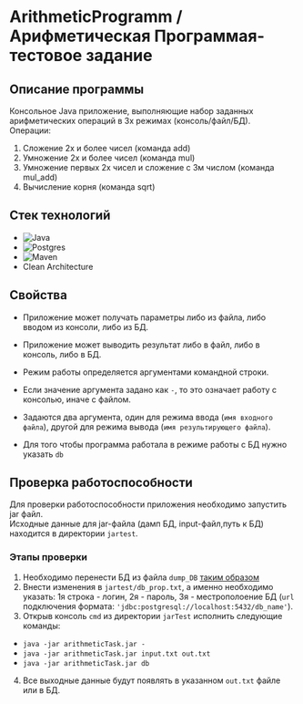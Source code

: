 # ArithmeticProgramm / Арифметическая Программая-тестовое задание 
## Описание программы
 Консольное Java приложение, выполняющие набор заданных арифметических операций в 3х режимах (консоль/файл/БД).  
Операции:
1) Сложение 2х и более чисел (команда add)
2) Умножение 2х и более чисел (команда mul)
3) Умножение первых 2х чисел и сложение с 3м числом (команда mul_add)
4) Вычисление корня (команда sqrt)
## Стек технологий
* ![Java](https://img.shields.io/badge/java-%23ED8B00.svg?style=for-the-badge&logo=openjdk&logoColor=white)
* ![Postgres](https://img.shields.io/badge/postgres-%23316192.svg?style=for-the-badge&logo=postgresql&logoColor=white)
* ![Maven](https://img.shields.io/badge/Apache%20Maven-C71A36?style=for-the-badge&logo=Apache%20Maven&logoColor=white)
* Clean Architecture
  
## Свойства
- Приложение может получать параметры либо из файла, либо вводом из консоли, либо из БД.

- Приложение может выводить результат либо в файл, либо в консоль, либо в БД.

- Режим работы определяется аргументами командной строки.

- Если значение аргумента задано как `-`, то это означает работу с консолью, иначе с файлом.
-  Задаются два аргумента, один для режима ввода (`имя входного файла`), другой для режима 
вывода (`имя результирующего файла`).

- Для того чтобы программа работала в режиме работы с БД нужно указать `db`
## Проверка работоспособности
 Для проверки работоспособности приложения необходимо запустить jar файл.  
 Исходные данные для jar-файла (дамп БД, input-файл,путь к БД)  находится в директории `jartest`.  
 ### Этапы проверки
1. Необходимо перенести БД из файла `dump_DB` [таким образом](https://info-comp.ru/migrating-postgresql-database-to-another-server)
2. Внести изменения в `jartest/db_prop.txt`, а именно необходимо указать: 1я строка - логин, 2я - пароль, 3я - местрополоение БД (`url` подключения формата: `'jdbc:postgresql://localhost:5432/db_name'`).
3. Открыв консоль `cmd` из директории `jarTest` исполнить следующие команды:
*  `java -jar arithmeticTask.jar -`
*  `java -jar arithmeticTask.jar input.txt out.txt`
*  `java -jar arithmeticTask.jar db`
4. Все выходные данные будут появлять в указанном `out.txt` файле или в БД. 
 
 
